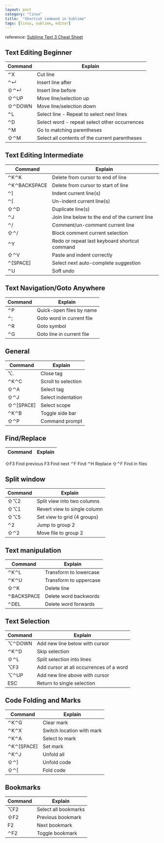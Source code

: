 ```yaml
---
layout: post
category: "linux"
title:  "Shortcut command in Sublime"
tags: [linux, sublime, editor]
---
```


reference: [Sublime Text 3 Cheat Sheet](https://www.shortcutfoo.com/app/dojos/sublime-text-3-win/cheatsheet)

## Text Editing Beginner

|Command|Explain|
|---|---|
|⌃X |Cut line|
|⌃↵ |Insert line after|
|⇧⌃↵ |Insert line before|
|⇧⌃UP| Move line/selection up|
|⇧⌃DOWN| Move line/selection down|
|⌃L| Select line - Repeat to select next lines|
|⌃D| Select word - repeat select other occurrences|
|⌃M| Go to matching parentheses|
|⇧⌃M| Select all contents of the current parentheses|

## Text Editing Intermediate

|Command|Explain|
|---|---|
|⌃K⌃K| Delete from cursor to end of line|
|⌃K⌃BACKSPACE| Delete from cursor to start of line|
|⌃]| Indent current line(s)|
|⌃[| Un-indent current line(s)|
|⇧⌃D| Duplicate line(s)|
|⌃J| Join line below to the end of the current line|
|⌃/| Comment/un-comment current line|
|⇧⌃/| Block comment current selection|
|⌃Y| Redo or repeat last keyboard shortcut command|
|⇧⌃V| Paste and indent correctly|
|⌃[SPACE]| Select next auto-complete suggestion|
|⌃U| Soft undo|


## Text Navigation/Goto Anywhere

|Command|Explain|
|---|---|
|⌃P| Quick-open files by name|
|⌃;| Goto word in current file|
|⌃R| Goto symbol|
|⌃G| Goto line in current file|

## General

|Command|Explain|
|---|---|
|⌥.| Close tag|
|⌃K⌃C| Scroll to selection|
|⇧⌃A| Select tag|
|⇧⌃J| Select indentation|
|⇧⌃[SPACE]| Select scope|
|⌃K⌃B| Toggle side bar|
|⇧⌃P| Command prompt|

## Find/Replace

|Command|Explain|
|---|---|
⇧F3 Find previous
F3 Find next
⌃F Find
⌃H Replace
⇧⌃F Find in files

## Split window

|Command|Explain|
|---|---|
|⇧⌥2| Split view into two columns|
|⇧⌥1| Revert view to single column|
|⇧⌥5| Set view to grid (4 groups)|
|⌃2| Jump to group 2|
|⇧⌃2| Move file to group 2|


## Text manipulation

|Command|Explain|
|---|---|
|⌃K⌃L| Transform to lowercase|
|⌃K⌃U| Transform to uppercase|
|⇧⌃K| Delete line|
|⌃BACKSPACE| Delete word backwords|
|⌃DEL| Delete word forwards|

## Text Selection

|Command|Explain|
|---|---|
|⌥⌃DOWN| Add new line below with cursor|
|⌃K⌃D| Skip selection|
|⇧⌃L| Split selection into lines|
|⌥F3| Add cursor at all occurrences of a word|
|⌥⌃UP| Add new line above with cursor|
|ESC| Return to single selection|

## Code Folding and Marks

|Command|Explain|
|---|---|
|⌃K⌃G| Clear mark|
|⌃K⌃X| Switch location with mark|
|⌃K⌃A| Select to mark|
|⌃K⌃[SPACE]| Set mark|
|⌃K⌃J| Unfold all|
|⇧⌃]| Unfold code|
|⇧⌃[| Fold code|

## Bookmarks

|Command|Explain|
|---|---|
|⌥F2| Select all bookmarks|
|⇧F2| Previous bookmark|
|F2| Next bookmark|
|⌃F2| Toggle bookmark|